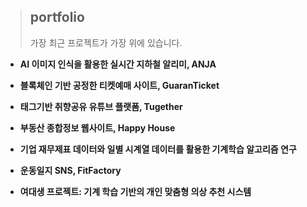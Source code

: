 > ## portfolio
> 가장 최근 프로젝트가 가장 위에 있습니다.

- **AI 이미지 인식을 활용한 실시간 지하철 알리미, ANJA**

- **블록체인 기반 공정한 티켓예매 사이트, GuaranTicket**

- **태그기반 취향공유 유튜브 플랫폼, Tugether**

- **부동산 종합정보 웹사이트, Happy House**

- **기업 재무제표 데이터와 일별 시계열 데이터를 활용한 기계학습 알고리즘 연구**

- **운동일지 SNS, FitFactory**

- **여대생 프로젝트: 기계 학습 기반의 개인 맞춤형 의상 추천 시스템**
